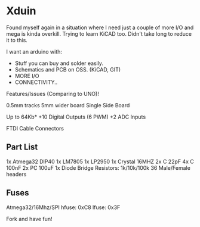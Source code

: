 Xduin
=====

Found myself again in a situation where I need just a couple of more I/O
and mega is kinda overkill. Trying to learn KiCAD too.
Didn't take long to reduce it to this.

I want an arduino with:

* Stuff you can buy and solder easily.
* Schematics and PCB on OSS. (KiCAD, GIT)
* MORE I/O
* CONNECTIVITY..


Features/Issues (Comparing to UNO)!

0.5mm tracks
5mm wider board
Single Side Board

Up to 64Kb*
+10 Digital Outputs (6 PWM)
+2 ADC Inputs

FTDI Cable Connectors


Part List
---------


1x Atmega32 DIP40
1x LM7805
1x LP2950
1x Crystal 16MHZ
2x C 22pF
4x C 100nF
2x PC 100uF
1x Diode Bridge
Resistors: 1k/10k/100k
36 Male/Female headers



Fuses
-----

Atmega32/16Mhz/SPI
hfuse: 0xC8
lfuse: 0x3F



Fork and have fun!


